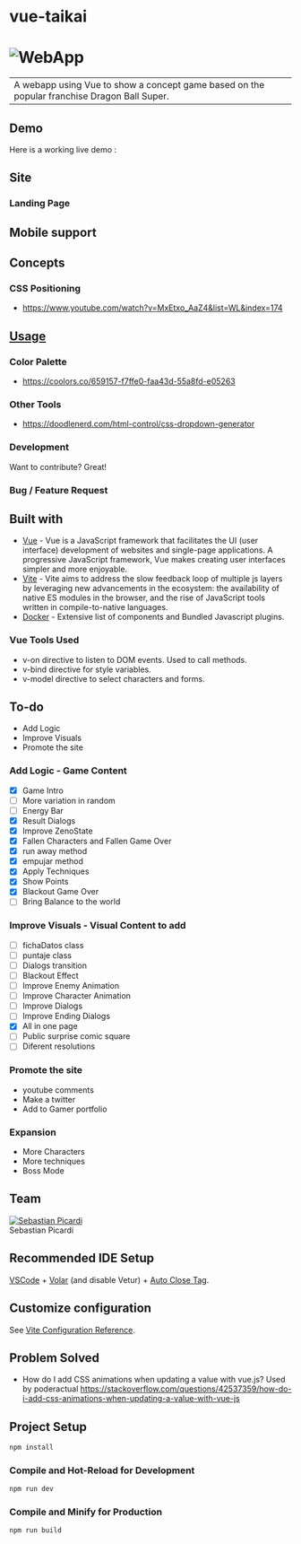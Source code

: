 # vue-taikai

# ![WebApp](https://www.fayerwayer.com/resizer/nLOUNkJxSJesU5gLLGTz3vzAYQI=/800x0/filters:format(jpg):quality(70)/cloudfront-us-east-1.images.arcpublishing.com/metroworldnews/I5V3NPJ4NVG2HNATNW5PJEI2JE.jpg)
<table>
<tr>
<td>
  A webapp using Vue to show a concept game based on the popular franchise Dragon Ball Super.
</td>
</tr>
</table>


## Demo
Here is a working live demo :  


## Site

### Landing Page

## Mobile support

## Concepts 
 
### CSS Positioning 

 * https://www.youtube.com/watch?v=MxEtxo_AaZ4&list=WL&index=174

## [Usage](https://iharsh234.github.io/WebApp/) 

### Color Palette
 * https://coolors.co/659157-f7ffe0-faa43d-55a8fd-e05263

### Other Tools
 * https://doodlenerd.com/html-control/css-dropdown-generator

### Development
Want to contribute? Great!

### Bug / Feature Request

## Built with 

- [Vue](https://es.vuejs.org/v2/cookbook/) - Vue is a JavaScript framework that facilitates the UI (user interface) development of websites and single-page applications. A progressive JavaScript framework, Vue makes creating user interfaces simpler and more enjoyable.
- [Vite](https://vitejs.dev/guide/) - Vite aims to address the slow feedback loop of multiple js layers by leveraging new advancements in the ecosystem: the availability of native ES modules in the browser, and the rise of JavaScript tools written in compile-to-native languages.
- [Docker](https://es.vuejs.org/v2/cookbook/dockerize-vuejs-app) - Extensive list of components and  Bundled Javascript plugins.

### Vue Tools Used
- v-on directive to listen to DOM events. Used to call methods.
- v-bind directive for style variables.
- v-model directive to select characters and forms.

## To-do
 * Add Logic
 * Improve Visuals
 * Promote the site

### Add Logic - Game Content
- [x] Game Intro
- [ ] More variation in random
- [ ] Energy Bar
- [x] Result Dialogs
- [x] Improve ZenoState 
- [x] Fallen Characters and Fallen Game Over
- [x] run away method
- [x] empujar method
- [x] Apply Techniques
- [x] Show Points
- [x] Blackout Game Over
- [ ] Bring Balance to the world

### Improve Visuals - Visual Content to add
- [ ] fichaDatos class
- [ ] puntaje class
- [ ] Dialogs transition
- [ ] Blackout Effect
- [ ] Improve Enemy Animation
- [ ] Improve Character Animation
- [ ] Improve Dialogs
- [ ] Improve Ending Dialogs
- [x] All in one page
- [ ] Public surprise comic square
- [ ] Diferent resolutions

### Promote the site 
* youtube comments
* Make a twitter
* Add to Gamer portfolio

### Expansion
* More Characters
* More techniques
* Boss Mode

## Team

[![Sebastian Picardi](https://avatars.githubusercontent.com/u/36540321?v=4)](https://github.com/sebastiap)  
Sebastian Picardi

## Recommended IDE Setup

[VSCode](https://code.visualstudio.com/) + [Volar](https://marketplace.visualstudio.com/items?itemName=Vue.volar) (and disable Vetur) + [Auto Close Tag](https://marketplace.visualstudio.com/items?itemName=Autoclosetag).

## Customize configuration

See [Vite Configuration Reference](https://vitejs.dev/config/).

## Problem Solved

* How do I add CSS animations when updating a value with vue.js? 
Used by poderactual
https://stackoverflow.com/questions/42537359/how-do-i-add-css-animations-when-updating-a-value-with-vue-js

## Project Setup

```sh
npm install
```

### Compile and Hot-Reload for Development

```sh
npm run dev
```

### Compile and Minify for Production

```sh
npm run build
```
